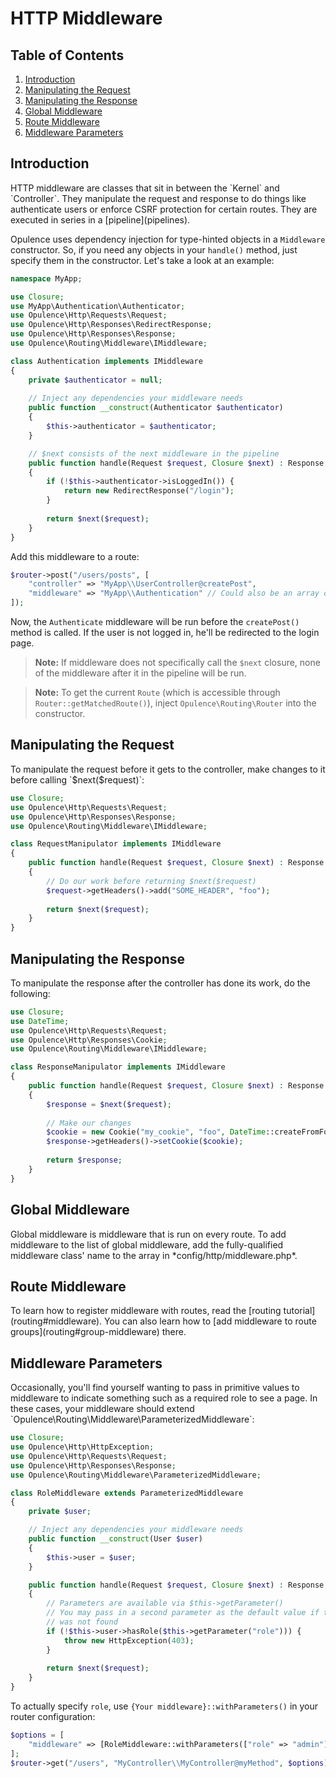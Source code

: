 # HTTP Middleware

## Table of Contents
1. [Introduction](#introduction)
2. [Manipulating the Request](#manipulating-the-request)
3. [Manipulating the Response](#manipulating-the-response)
4. [Global Middleware](#global-middleware)
5. [Route Middleware](#route-middleware)
6. [Middleware Parameters](#middleware-parameters)
  
<h2 id="introduction">Introduction</h2>
HTTP middleware are classes that sit in between the `Kernel` and `Controller`.  They manipulate the request and response to do things like authenticate users or enforce CSRF protection for certain routes.  They are executed in series in a [pipeline](pipelines).

Opulence uses dependency injection for type-hinted objects in a `Middleware` constructor.  So, if you need any objects in your `handle()` method, just specify them in the constructor.  Let's take a look at an example:

```php
namespace MyApp;

use Closure;
use MyApp\Authentication\Authenticator;
use Opulence\Http\Requests\Request;
use Opulence\Http\Responses\RedirectResponse;
use Opulence\Http\Responses\Response;
use Opulence\Routing\Middleware\IMiddleware;

class Authentication implements IMiddleware
{
    private $authenticator = null;
    
    // Inject any dependencies your middleware needs
    public function __construct(Authenticator $authenticator)
    {
        $this->authenticator = $authenticator;
    }

    // $next consists of the next middleware in the pipeline
    public function handle(Request $request, Closure $next) : Response
    {
        if (!$this->authenticator->isLoggedIn()) {
            return new RedirectResponse("/login");
        }
        
        return $next($request);
    }
}
```

Add this middleware to a route:

```php
$router->post("/users/posts", [
    "controller" => "MyApp\\UserController@createPost",
    "middleware" => "MyApp\\Authentication" // Could also be an array of middleware
]);
```

Now, the `Authenticate` middleware will be run before the `createPost()` method is called.  If the user is not logged in, he'll be redirected to the login page.

> **Note:** If middleware does not specifically call the `$next` closure, none of the middleware after it in the pipeline will be run.

> **Note:** To get the current `Route` (which is accessible through `Router::getMatchedRoute()`), inject `Opulence\Routing\Router` into the constructor.

<h2 id="manipulating-the-request">Manipulating the Request</h2>
To manipulate the request before it gets to the controller, make changes to it before calling `$next($request)`:

```php
use Closure;
use Opulence\Http\Requests\Request;
use Opulence\Http\Responses\Response;
use Opulence\Routing\Middleware\IMiddleware;

class RequestManipulator implements IMiddleware
{
    public function handle(Request $request, Closure $next) : Response
    {
        // Do our work before returning $next($request)
        $request->getHeaders()->add("SOME_HEADER", "foo");
        
        return $next($request);
    }
}
```

<h2 id="manipulating-the-response">Manipulating the Response</h2>
To manipulate the response after the controller has done its work, do the following:

```php
use Closure;
use DateTime;
use Opulence\Http\Requests\Request;
use Opulence\Http\Responses\Cookie;
use Opulence\Routing\Middleware\IMiddleware;

class ResponseManipulator implements IMiddleware
{
    public function handle(Request $request, Closure $next) : Response
    {
        $response = $next($request);
        
        // Make our changes
        $cookie = new Cookie("my_cookie", "foo", DateTime::createFromFormat("+1 week"));
        $response->getHeaders()->setCookie($cookie);
        
        return $response;
    }
}
```

<h2 id="global-middleware">Global Middleware</h2>
Global middleware is middleware that is run on every route.  To add middleware to the list of global middleware, add the fully-qualified middleware class' name to the array in *config/http/middleware.php*.

<h2 id="route-middleware">Route Middleware</h2>
To learn how to register middleware with routes, read the [routing tutorial](routing#middleware).  You can also learn how to [add middleware to route groups](routing#group-middleware) there.

<h2 id="middleware-parameters">Middleware Parameters</h2>
Occasionally, you'll find yourself wanting to pass in primitive values to middleware to indicate something such as a required role to see a page.  In these cases, your middleware should extend `Opulence\Routing\Middleware\ParameterizedMiddleware`:

```php
use Closure;
use Opulence\Http\HttpException;
use Opulence\Http\Requests\Request;
use Opulence\Http\Responses\Response;
use Opulence\Routing\Middleware\ParameterizedMiddleware;

class RoleMiddleware extends ParameterizedMiddleware
{
    private $user;

    // Inject any dependencies your middleware needs
    public function __construct(User $user)
    {
        $this->user = $user;
    }

    public function handle(Request $request, Closure $next) : Response
    {
        // Parameters are available via $this->getParameter()
        // You may pass in a second parameter as the default value if the parameter 
        // was not found
        if (!$this->user->hasRole($this->getParameter("role"))) {
            throw new HttpException(403);
        }
        
        return $next($request);
    }
}
```

To actually specify `role`, use `{Your middleware}::withParameters()` in your router configuration:

```php
$options = [
    "middleware" => [RoleMiddleware::withParameters(["role" => "admin"])]
];
$router->get("/users", "MyController\\MyController@myMethod", $options);
```